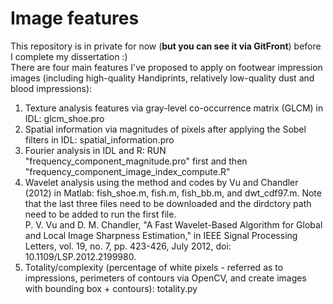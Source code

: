 # Image features
This repository is in private for now (**but you can see it via GitFront**) before I complete my dissertation :) <br>
There are four main features I've proposed to apply on footwear impression images (including high-quality Handiprints, relatively low-quality dust and blood impressions):
1. Texture analysis features via gray-level co-occurrence matrix (GLCM) in IDL: glcm_shoe.pro
2. Spatial information via magnitudes of pixels after applying the Sobel filters in IDL: spatial_information.pro
3. Fourier analysis in IDL and R: RUN "frequency_component_magnitude.pro" first and then "frequency_component_image_index_compute.R"
4. Wavelet analysis using the method and codes by Vu and Chandler (2012) in Matlab: fish_shoe.m, fish.m, fish_bb.m, and dwt_cdf97.m. Note that the last three files need to be downloaded and the dirdctory path need to be added to run the first file. <br>
P. V. Vu and D. M. Chandler, "A Fast Wavelet-Based Algorithm for Global and Local Image Sharpness Estimation," in IEEE Signal Processing Letters, vol. 19, no. 7, pp. 423-426, July 2012, doi: 10.1109/LSP.2012.2199980.
5. Totality/complexity (percentage of white pixels - referred as to impressions, perimeters of contours via OpenCV, and create images with bounding box + contours): totality.py
